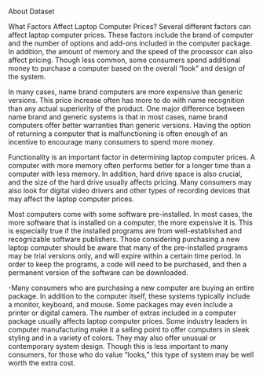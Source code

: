 About Dataset

What Factors Affect Laptop Computer Prices? Several different factors can affect laptop computer prices. These factors include the brand of computer and the number of options and add-ons included in the computer package. In addition, the amount of memory and the speed of the processor can also affect pricing. Though less common, some consumers spend additional money to purchase a computer based on the overall “look” and design of the system.

In many cases, name brand computers are more expensive than generic versions. This price increase often has more to do with name recognition than any actual superiority of the product. One major difference between name brand and generic systems is that in most cases, name brand computers offer better warranties than generic versions. Having the option of returning a computer that is malfunctioning is often enough of an incentive to encourage many consumers to spend more money.

Functionality is an important factor in determining laptop computer prices. A computer with more memory often performs better for a longer time than a computer with less memory. In addition, hard drive space is also crucial, and the size of the hard drive usually affects pricing. Many consumers may also look for digital video drivers and other types of recording devices that may affect the laptop computer prices.

Most computers come with some software pre-installed. In most cases, the more software that is installed on a computer, the more expensive it is. This is especially true if the installed programs are from well-established and recognizable software publishers. Those considering purchasing a new laptop computer should be aware that many of the pre-installed programs may be trial versions only, and will expire within a certain time period. In order to keep the programs, a code will need to be purchased, and then a permanent version of the software can be downloaded.

-Many consumers who are purchasing a new computer are buying an entire package. In addition to the computer itself, these systems typically include a monitor, keyboard, and mouse. Some packages may even include a printer or digital camera. The number of extras included in a computer package usually affects laptop computer prices. Some industry leaders in computer manufacturing make it a selling point to offer computers in sleek styling and in a variety of colors. They may also offer unusual or contemporary system design. Though this is less important to many consumers, for those who do value “looks,” this type of system may be well worth the extra cost.
